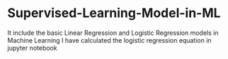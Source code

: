 # Supervised-Learning-Model-in-ML
It include the basic Linear Regression and Logistic Regression models in Machine Learning
I have calculated the logistic regression equation in jupyter notebook

